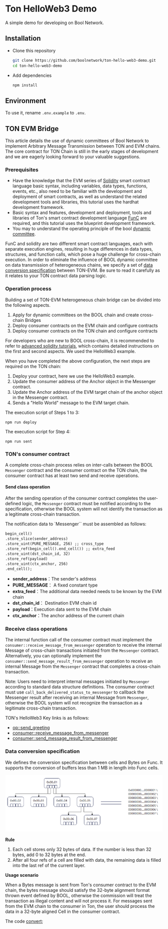 # Ton HelloWeb3 Demo

A simple demo for developing on Bool Network.

## Installation

- Clone this repository
    ```sh
    git clone https://github.com/boolnetwork/ton-hello-web3-demo.git
    cd ton-hello-web3-demo
    ```
- Add dependencies
    ```sh
    npm install
    ```

## Environment

To use it, rename `.env.example` to `.env`.

## TON EVM Bridge

This article details the use of dynamic committees of Bool Network to implement Arbitrary Message Transmission between TON and EVM chains. The core contract for TON Chain is still in the early stages of development and we are eagerly looking forward to your valuable suggestions.

### Prerequisites

- Have the knowledge that the EVM series of [Solidity](https://docs.soliditylang.org/en/v0.8.23/) smart contract language basic syntax, including variables, data types, functions, events, etc., also need to be familiar with the development and deployment of smart contracts, as well as understand the related development tools and libraries, this tutorial uses the hardhat development framework.
- Basic syntax and features, development and deployment, tools and libraries of Ton's smart contract development language [FunC](https://docs.ton.org/develop/func/overview) are required, and this tutorial uses the blueprint development framework.
- You may to understand the operating principle of the bool [dynamic committee](https://boolnetwork.gitbook.io/docs/concepts/dynamic-hidden-committee-dhc).

FunC and solidity are two different smart contract languages, each with separate execution engines, resulting in huge differences in data types, structures, and function calls, which pose a huge challenge for cross-chain execution. In order to eliminate the influence of BOOL dynamic committee on data transmission of heterogeneous chains, we specify a set of [data conversion specification](#to_dcs) between TON-EVM. Be sure to read it carefully as it relates to your TON contract data parsing logic.

### Operation process

Building a set of TON-EVM heterogeneous chain bridge can be divided into the following aspects.

1. Apply for dynamic committees on the BOOL chain and create cross-chain Bridges
2. Deploy consumer contracts on the EVM chain and configure contracts
3. Deploy consumer contracts on the TON chain and configure contracts

For developers who are new to BOOL cross-chain, it is recommended to refer to [advanced solidity tutorials](https://github.com/boolnetwork/advanced-solidity-tutorials), which contains detailed instructions on the first and second aspects. We used the HelloWeb3 example.

When you have completed the above configuration, the next steps are required on the TON chain:

1. Deploy your contract, here we use the HelloWeb3 example.
2. Update the consumer address of the Anchor object in the Messenger contract.
3. Update the Anchor address of the EVM target chain of the anchor object in the Messenger contract.
4. Sends a "Hello World" message to the EVM target chain.


The execution script of Steps 1 to 3:

```shell
npm run deploy
```

The execution script for Step 4:

```shell
npm run sent
```

### TON's consumer contract

A complete cross-chain process relies on inter-calls between the BOOL `Messenger` contract and the consumer contract on the TON chain, the consumer contract has at least two send and receive operations.

#### **Send class operation**

After the sending operation of the consumer contract completes the user-defined logic, the `Messenger` contract must be notified according to the specification, otherwise the BOOL system will not identify the transaction as a legitimate cross-chain transaction.

The notification data to `Messenger`` must be assembled as follows:

```text
begin_cell()
.store_slice(sender_address)
.store_uint(PURE_MESSAGE, 256) ;; cross_type
.store_ref(begin_cell().end_cell()) ;; extra_feed
.store_uint(dst_chain_id, 32)
.store_ref(payload)
.store_uint(ctx_anchor, 256)
.end_cell();
```

- **sender_address**：The sender's address  
- **PURE_MESSAGE**： A fixed constant type  
- **extra_feed**：The additional data needed needs to be known by the EVM chain  
- **dst_chain_id**： Destination EVM chain id  
- **payload**：Execution data sent to the EVM chain  
- **ctx_anchor**：The anchor address of the current chain  

### **Receive class operations**

The internal function call of the consumer contract must implement the `consumer::receive_message_from_messenger` operation to receive the internal Message of cross-chain transactions initiated from the `Messenger` contract. Alternatively, you can optionally implement the `consumer::send_message_result_from_messenger` operation to receive an internal Message from the `Messenger` contract that completes a cross-chain transaction.

Note: Users need to interpret internal messages initiated by `Messenger` according to standard data structure definitions. The consumer contract must use `call_back_delivered_status_to_messenger` to callback the Messenger result after receiving an internal Message from `Messenger`, otherwise the BOOL system will not recognize the transaction as a legitimate cross-chain transaction.

TON's HelloWeb3 Key links is as follows:

- [op::send_greeting](https://github.com/boolnetwork/ton-hello-web3-demo/blob/master/contracts/hello_web3.fc#L151)
- [consumer::receive_message_from_messenger](https://github.com/boolnetwork/ton-hello-web3-demo/blob/master/contracts/hello_web3.fc#L176)
- [consumer::send_message_result_from_messenger](https://github.com/boolnetwork/ton-hello-web3-demo/blob/master/contracts/hello_web3.fc#L216C15-L216C59)

<span id="to_dcs"></span>

### Data conversion specification

We defines the conversion specification between cells and Bytes on Func. It supports the conversion of buffers less than 1 MB in length into Func cells.

![cell_bytes](./images/cell_bytes.jpg)

**Rule**

1. Each cell stores only 32 bytes of data. If the number is less than 32 bytes, add 0 to 32 bytes at the end. 
2. After all four refs of a cell are filled with data, the remaining data is filled into the last ref of the current layer.

**Usage scenario**

When a Bytes message is sent from Ton's consumer contract to the EVM chain, the bytes message should satisfy the 32-byte alignment format thrown event defined by BOOL, otherwise the commission will treat the transaction as illegal content and will not process it. For messages sent from the EVM chain to the consumer in Ton, the user should process the data in a 32-byte aligned Cell in the consumer contract.

The code [convert](https://github.com/boolnetwork/ton-hello-web3-demo/blob/master/convert.ts);